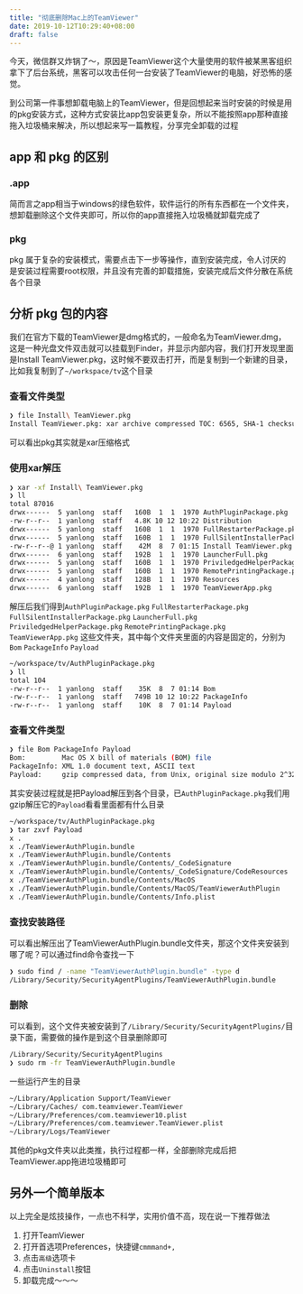 ```yaml
---
title: "彻底删除Mac上的TeamViewer"
date: 2019-10-12T10:29:40+08:00
draft: false
---
```


今天，微信群又炸锅了～，原因是TeamViewer这个大量使用的软件被某黑客组织拿下了后台系统，黑客可以攻击任何一台安装了TeamViewer的电脑，好恐怖的感觉。

到公司第一件事想卸载电脑上的TeamViewer，但是回想起来当时安装的时候是用的pkg安装方式，这种方式安装比app包安装更复杂，所以不能按照app那种直接拖入垃圾桶来解决，所以想起来写一篇教程，分享完全卸载的过程

## app 和 pkg 的区别

### .app

简而言之app相当于windows的绿色软件，软件运行的所有东西都在一个文件夹，想卸载删除这个文件夹即可，所以你的app直接拖入垃圾桶就卸载完成了

### pkg

pkg 属于复杂的安装模式，需要点击下一步等操作，直到安装完成，令人讨厌的是安装过程需要root权限，并且没有完善的卸载措施，安装完成后文件分散在系统各个目录

## 分析 pkg 包的内容

我们在官方下载的TeamViewer是dmg格式的，一般命名为TeamViewer.dmg，这是一种光盘文件双击就可以挂载到Finder，并显示内部内容，我们打开发现里面是Install TeamViewer.pkg，这时候不要双击打开，而是复制到一个新建的目录，比如我复制到了`~/workspace/tv`这个目录

### 查看文件类型

```bash
❯ file Install\ TeamViewer.pkg
Install TeamViewer.pkg: xar archive compressed TOC: 6565, SHA-1 checksum
```
可以看出pkg其实就是xar压缩格式

### 使用xar解压

```bash
❯ xar -xf Install\ TeamViewer.pkg
❯ ll
total 87016
drwx------  5 yanlong  staff   160B  1  1  1970 AuthPluginPackage.pkg
-rw-r--r--  1 yanlong  staff   4.8K 10 12 10:22 Distribution
drwx------  5 yanlong  staff   160B  1  1  1970 FullRestarterPackage.pkg
drwx------  5 yanlong  staff   160B  1  1  1970 FullSilentInstallerPackage.pkg
-rw-r--r--@ 1 yanlong  staff    42M  8  7 01:15 Install TeamViewer.pkg
drwx------  6 yanlong  staff   192B  1  1  1970 LauncherFull.pkg
drwx------  5 yanlong  staff   160B  1  1  1970 PriviledgedHelperPackage.pkg
drwx------  5 yanlong  staff   160B  1  1  1970 RemotePrintingPackage.pkg
drwx------  4 yanlong  staff   128B  1  1  1970 Resources
drwx------  6 yanlong  staff   192B  1  1  1970 TeamViewerApp.pkg
```
解压后我们得到`AuthPluginPackage.pkg` `FullRestarterPackage.pkg` `FullSilentInstallerPackage.pkg` `LauncherFull.pkg` `PriviledgedHelperPackage.pkg` `RemotePrintingPackage.pkg` `TeamViewerApp.pkg`
这些文件夹，其中每个文件夹里面的内容是固定的，分别为`Bom` `PackageInfo` `Payload`

```bash
~/workspace/tv/AuthPluginPackage.pkg
❯ ll
total 104
-rw-r--r--  1 yanlong  staff    35K  8  7 01:14 Bom
-rw-r--r--  1 yanlong  staff   749B 10 12 10:22 PackageInfo
-rw-r--r--  1 yanlong  staff    10K  8  7 01:14 Payload
```

### 查看文件类型

```bash
❯ file Bom PackageInfo Payload
Bom:         Mac OS X bill of materials (BOM) file
PackageInfo: XML 1.0 document text, ASCII text
Payload:     gzip compressed data, from Unix, original size modulo 2^32 38912
```

其实安装过程就是把Payload解压到各个目录，已`AuthPluginPackage.pkg`我们用gzip解压它的`Payload`看看里面都有什么目录
```bash
~/workspace/tv/AuthPluginPackage.pkg
❯ tar zxvf Payload
x .
x ./TeamViewerAuthPlugin.bundle
x ./TeamViewerAuthPlugin.bundle/Contents
x ./TeamViewerAuthPlugin.bundle/Contents/_CodeSignature
x ./TeamViewerAuthPlugin.bundle/Contents/_CodeSignature/CodeResources
x ./TeamViewerAuthPlugin.bundle/Contents/MacOS
x ./TeamViewerAuthPlugin.bundle/Contents/MacOS/TeamViewerAuthPlugin
x ./TeamViewerAuthPlugin.bundle/Contents/Info.plist
```

### 查找安装路径

可以看出解压出了TeamViewerAuthPlugin.bundle文件夹，那这个文件夹安装到哪了呢？可以通过find命令查找一下
```bash
❯ sudo find / -name "TeamViewerAuthPlugin.bundle" -type d
/Library/Security/SecurityAgentPlugins/TeamViewerAuthPlugin.bundle
```

### 删除

可以看到，这个文件夹被安装到了`/Library/Security/SecurityAgentPlugins/`目录下面，需要做的操作是到这个目录删除即可
```bash
/Library/Security/SecurityAgentPlugins
❯ sudo rm -fr TeamViewerAuthPlugin.bundle
```

一些运行产生的目录
```bash
~/Library/Application Support/TeamViewer
~/Library/Caches/ com.teamviewer.TeamViewer
~/Library/Preferences/com.teamviewer10.plist
~/Library/Preferences/com.teamviewer.TeamViewer.plist
~/Library/Logs/TeamViewer
```
其他的pkg文件夹以此类推，执行过程都一样，全部删除完成后把TeamViewer.app拖进垃圾桶即可

## 另外一个简单版本
以上完全是炫技操作，一点也不科学，实用价值不高，现在说一下推荐做法

1. 打开TeamViewer
2. 打开首选项Preferences，快捷键`cmmmand+,`
3. 点击`高级`选项卡
4. 点击`Uninstall`按钮
5. 卸载完成～～～

